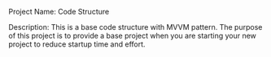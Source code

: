 Project Name: Code Structure

Description:
This is a base code structure with MVVM pattern. The purpose of this project is to provide a base project when you are starting your new project to reduce startup time and effort.
